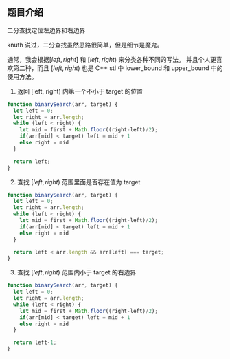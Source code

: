 ## 题目介绍
二分查找定位左边界和右边界

knuth 说过，二分查找虽然思路很简单，但是细节是魔鬼。

通常，我会根据$[left, right]$ 和 $[left,right)$ 来分类各种不同的写法。
并且个人更喜欢第二种，而且 $[left, right)$ 也是 C++ stl 中 lower_bound 和 upper_bound 中的使用方法。

1. 返回 [left, right) 内第一个不小于 target 的位置
```javascript
function binarySearch(arr, target) {
  let left = 0;
  let right = arr.length;
  while (left < right) {
    let mid = first + Math.floor((right-left)/2);
    if(arr[mid] < target) left = mid + 1
    else right = mid
  }

  return left;
}
```

2. 查找 $[left, right)$ 范围里面是否存在值为 target 
```javascript
function binarySearch(arr, target) {
  let left = 0;
  let right = arr.length;
  while (left < right) {
    let mid = first + Math.floor((right-left)/2);
    if(arr[mid] < target) left = mid + 1
    else right = mid
  }

  return left < arr.length && arr[left] === target;
}
```

3. 查找 $[left, right)$ 范围内小于 target 的右边界
```javascript
function binarySearch(arr, target) {
  let left = 0;
  let right = arr.length;
  while (left < right) {
    let mid = first + Math.floor((right-left)/2);
    if(arr[mid] < target) left = mid + 1
    else right = mid
  }

  return left-1;
}
```
